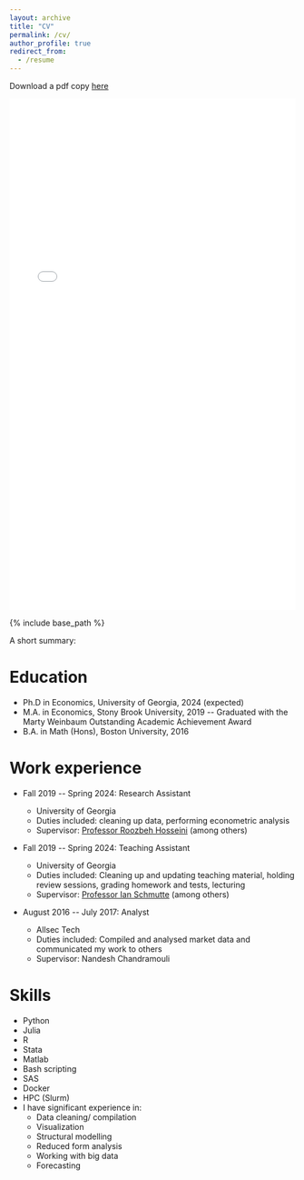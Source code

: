 ```yaml
---
layout: archive
title: "CV"
permalink: /cv/
author_profile: true
redirect_from:
  - /resume
---
```

Download a pdf copy [here](/files/cv/cv_iyer.pdf)


<iframe src="/files/cv/cv_iyer.pdf" width="100%" height="900" frameborder="no" border="0" marginwidth="0" marginheight="0"></iframe>


<!--
redirect_from:
  - /files/cv/cv_iyer.pdf
  -->
{% include base_path %}


A short summary:

Education
======
* Ph.D in Economics, University of Georgia, 2024 (expected)
* M.A. in Economics, Stony Brook University, 2019 -- Graduated with the Marty Weinbaum Outstanding Academic Achievement Award
* B.A. in Math (Hons), Boston University, 2016

Work experience
======
* Fall 2019 -- Spring 2024: Research Assistant
  * University of Georgia
  * Duties included: cleaning up data, performing econometric analysis
  * Supervisor: [Professor Roozbeh Hosseini](https://www.roozbeh-hosseini.com/) (among others)

* Fall 2019 -- Spring 2024: Teaching Assistant
  * University of Georgia
  * Duties included: Cleaning up and updating teaching material, holding review sessions, grading homework and tests, lecturing
  * Supervisor: [Professor Ian Schmutte](https://ianschmutte.org/) (among others)

* August 2016 -- July 2017: Analyst
  * Allsec Tech
  * Duties included: Compiled and analysed market data  and communicated my work to others
  * Supervisor: Nandesh Chandramouli

Skills
======
* Python
* Julia
* R
* Stata
* Matlab
* Bash scripting
* SAS
* Docker
* HPC (Slurm)
* I have significant experience in:
  * Data cleaning/ compilation
  * Visualization
  * Structural modelling
  * Reduced form analysis
  * Working with big data
  * Forecasting


<!--
Publications
======
  <ul>{% for post in site.publications %}
    {% include archive-single-cv.html %}
  {% endfor %}</ul>

Talks
======
  <ul>{% for post in site.talks %}
    {% include archive-single-talk-cv.html %}
  {% endfor %}</ul>

Teaching
======
  <ul>{% for post in site.teaching %}
    {% include archive-single-cv.html %}
  {% endfor %}</ul>

Service and leadership
======
* Currently signed in to 43 different slack teams
-->
